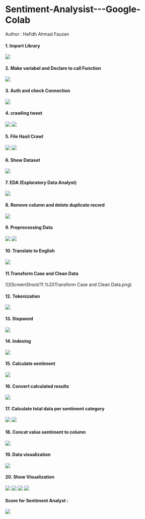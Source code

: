 # Sentiment-Analysist---Google-Colab
Author : Hafidh Ahmad Fauzan

#### 1. Import Library
![](ScreenShoot/1.%20Import%20Library.png)

#### 2. Make variabel and Declare to call Function
![](ScreenShoot/2.%20Make%20variabel%20and%20Declare%20to%20call%20Function.png)

#### 3. Auth and check Connection
![](ScreenShoot/3.%20Auth%20and%20check%20Connection.png)

#### 4. crawling tweet
![](ScreenShoot/4.1%20crawling%20tweet.png)
![](ScreenShoot/4.2%20crawling%20tweet.png)

#### 5. File Hasil Crawl
![](ScreenShoot/5.1%20File%20Hasil%20Crawl.png)
![](ScreenShoot/5.2%20File%20Hasil%20Crawl.png)

#### 6. Show Dataset
![](ScreenShoot/6.%20Show%20Dataset.png)

#### 7. EDA (Exploratory Data Analyst)
![](ScreenShoot/7.%20EDA%20(Exploratory%20Data%20Analyst).png)

#### 8. Remove column and delete duplicate record
![](ScreenShoot/8.%20Remove%20column%20and%20delete%20duplicate%20record.png)

#### 9. Preprocessing Data
![](ScreenShoot/9.1%20Preprocessing%20Data.png)
![](ScreenShoot/9.2%20Preprocessing%20Data.png)

#### 10. Translate to English
![](ScreenShoot/10.%20Translate%20to%20English.png)

#### 11.Transform Case and Clean Data
![](ScreenShoot/11.%20Transform Case and Clean Data.png)

#### 12. Tokenization
![](ScreenShoot/12.%20Tokenization.png)

#### 13. Stopword
![](ScreenShoot/13.%20Stopword.png)

#### 14. Indexing
![](ScreenShoot/14.%20Indexing.png)

#### 15. Calculate sentiment
![](ScreenShoot/15.%20Calculate%20sentiment.png)

#### 16. Convert calculated results
![](ScreenShoot/16.%20Convert%20calculated%20results.png)

#### 17. Calculate total data per sentiment category
![](ScreenShoot/17.1%20Calculate%20total%20data%20per%20sentiment%20category.png)
![](ScreenShoot/17.2%20Calculate%20total%20data%20per%20sentiment%20category.png)

#### 18. Concat value sentiment to column
![](ScreenShoot/18.%20Concat%20value%20sentiment%20to%20column.png)

#### 19. Data visualization
![](ScreenShoot/19.%20Data%20visualization.png)

#### 20. Show Visualization
![](ScreenShoot/20.1%20Show%20Visualization.png)
![](ScreenShoot/20.2%20Show%20Visualization.png)
![](ScreenShoot/20.3%20Show%20Visualization.png)
![](ScreenShoot/20.4%20Show%20Visualization.png)

#### Score for Sentiment Analyst :
![](ScreenShoot/score_sentiment_analyst.png)